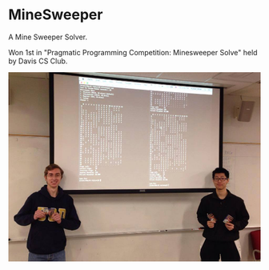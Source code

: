 # MineSweeper
A Mine Sweeper Solver.

Won 1st in "Pragmatic Programming Competition: Minesweeper Solve" held by Davis CS Club.

![](https://raw.githubusercontent.com/Uduse/MineSweeper/master/img.jpg)